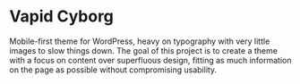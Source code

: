# Vapid Cyborg
Mobile-first theme for WordPress, heavy on typography with very little images to slow things down. The goal of this project is to create a theme with a focus on content over superfluous design, fitting as much information on the page as possible without compromising usability.